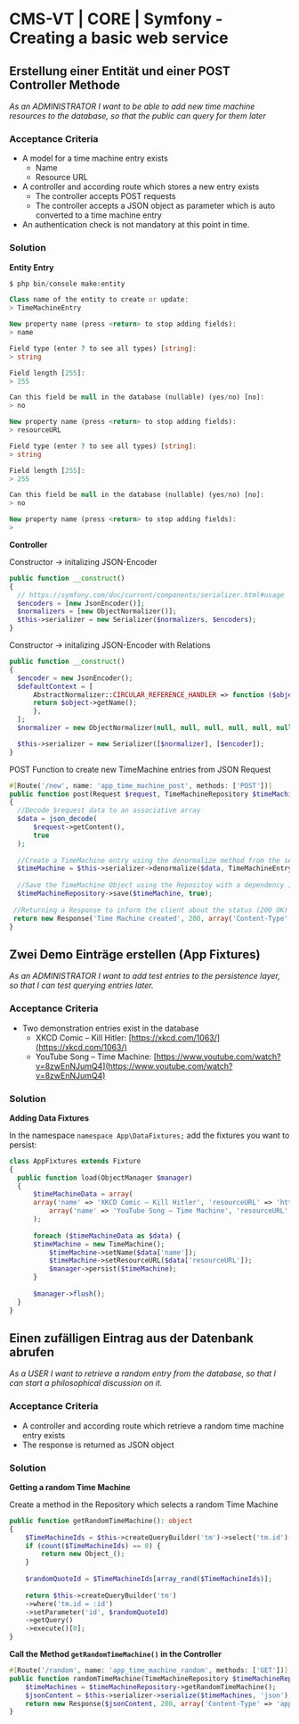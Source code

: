 ﻿# CMS-VT | CORE | Symfony - Creating a basic web service

## Erstellung einer Entität und einer POST Controller Methode
_As an ADMINISTRATOR I want to be able to add new time machine resources to the database, so that the public can query for them later_

### Acceptance Criteria

-   A model for a time machine entry exists
    -   Name
    -   Resource URL
-   A controller and according route which stores a new entry exists
    -   The controller accepts POST requests
    -   The controller accepts a JSON object as parameter which is auto converted to a time machine entry
-   An authentication check is not mandatory at this point in time.
### Solution
**Entity Entry**
```php
$ php bin/console make:entity

Class name of the entity to create or update:
> TimeMachineEntry

New property name (press <return> to stop adding fields):
> name

Field type (enter ? to see all types) [string]:
> string

Field length [255]:
> 255

Can this field be null in the database (nullable) (yes/no) [no]:
> no

New property name (press <return> to stop adding fields):
> resourceURL

Field type (enter ? to see all types) [string]:
> string

Field length [255]:
> 255

Can this field be null in the database (nullable) (yes/no) [no]:
> no

New property name (press <return> to stop adding fields):
>
````

**Controller**

Constructor -> initalizing JSON-Encoder
```php
public function __construct()  
{  
  // https://symfony.com/doc/current/components/serializer.html#usage  
  $encoders = [new JsonEncoder()];  
  $normalizers = [new ObjectNormalizer()];  
  $this->serializer = new Serializer($normalizers, $encoders);  
}
````
Constructor -> initalizing JSON-Encoder with Relations
```php
public function __construct()
{
  $encoder = new JsonEncoder();
  $defaultContext = [
      AbstractNormalizer::CIRCULAR_REFERENCE_HANDLER => function ($object, $format, $context) {
	  return $object->getName();
      },
  ];
  $normalizer = new ObjectNormalizer(null, null, null, null, null, null, $defaultContext);

  $this->serializer = new Serializer([$normalizer], [$encoder]);
}
````
POST Function to create new TimeMachine entries from JSON Request
```php
#[Route('/new', name: 'app_time_machine_post', methods: ['POST'])]  
public function post(Request $request, TimeMachineRepository $timeMachineRepository): Response  
{  
  //Decode $request data to an associative array
  $data = json_decode(  
	  $request->getContent(),
	  true  
  );  
  
  //Create a TimeMachine entry using the denormalize method from the serializer object
  $timeMachine = $this->serializer->denormalize($data, TimeMachineEntry::class);  
  
  //Save the TimeMachine Object using the Repositoy with a dependency injection
  $timeMachineRepository->save($timeMachine, true);  
  
 //Returning a Response to inform the client about the status (200 OK) 
 return new Response('Time Machine created', 200, array('Content-Type' => 'text/plain;charset=UTF-8'));  
}
````

## Zwei Demo Einträge erstellen (App Fixtures)
_As an ADMINISTRATOR I want to add test entries to the persistence layer, so that I can test querying entries later._

### Acceptance Criteria

-   Two demonstration entries exist in the database
    -   XKCD Comic – Kill Hitler: [https://xkcd.com/1063/](https://xkcd.com/1063/)
    -   YouTube Song – Time Machine: [https://www.youtube.com/watch?v=8zwEnNJumQ4](https://www.youtube.com/watch?v=8zwEnNJumQ4)
 
### Solution
**Adding Data Fixtures**

In the namespace ``namespace App\DataFixtures;`` add the fixtures you want to persist:
```php
class AppFixtures extends Fixture  
{  
  public function load(ObjectManager $manager)  
  {  
      $timeMachineData = array(  
	  array('name' => 'XKCD Comic – Kill Hitler', 'resourceURL' => 'https://xkcd.com/1063/'),  
          array('name' => 'YouTube Song – Time Machine', 'resourceURL' => 'https://www.youtube.com/watch?v=8zwEnNJumQ4')  
      );  
 
      foreach ($timeMachineData as $data) {  
	  $timeMachine = new TimeMachine();  
          $timeMachine->setName($data['name']);  
          $timeMachine->setResourceURL($data['resourceURL']);  
          $manager->persist($timeMachine);  
      }  
  
      $manager->flush();  
  }  
}
````

## Einen zufälligen Eintrag aus der Datenbank abrufen
_As a USER I want to retrieve a random entry from the database, so that I can start a philosophical discussion on it._

### Acceptance Criteria

-   A controller and according route which retrieve a random time machine entry exists
-   The response is returned as JSON object
### Solution
**Getting a random Time Machine**

Create a method in the Repository which selects a random Time Machine
```php
public function getRandomTimeMachine(): object  
{  
    $TimeMachineIds = $this->createQueryBuilder('tm')->select('tm.id')->getQuery()->getSingleColumnResult();  
    if (count($TimeMachineIds) == 0) {  
        return new Object_();  
    }  
  
    $randomQuoteId = $TimeMachineIds[array_rand($TimeMachineIds)];  
  
    return $this->createQueryBuilder('tm')  
    ->where('tm.id = :id')  
    ->setParameter('id', $randomQuoteId)  
    ->getQuery()  
    ->execute()[0];  
}
````
**Call the Method ``getRandomTimeMachine()`` in the Controller**
```php
#[Route('/random', name: 'app_time_machine_random', methods: ['GET'])]  
public function randomTimeMachine(TimeMachineRepository $timeMachineRepository): Response {  
    $timeMachines = $timeMachineRepository->getRandomTimeMachine();  
    $jsonContent = $this->serializer->serialize($timeMachines, 'json');  
    return new Response($jsonContent, 200, array('Content-Type' => 'application/json;charset=UTF-8'));  
}
````
